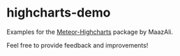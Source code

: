highcharts-demo
===============

Examples for the [Meteor-Highcharts](https://github.com/MaazAli/Meteor-HighCharts) package by MaazAli.

Feel free to provide feedback and improvements!
